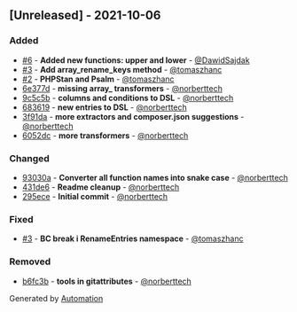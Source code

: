## [Unreleased] - 2021-10-06

### Added
- [#6](https://github.com/flow-php/flow/pull/6) - **Added new functions: upper and lower** - [@DawidSajdak](https://github.com/DawidSajdak)
- [#3](https://github.com/flow-php/flow/pull/3) - **Add array_rename_keys method** - [@tomaszhanc](https://github.com/tomaszhanc)
- [#2](https://github.com/flow-php/flow/pull/2) - **PHPStan and Psalm** - [@tomaszhanc](https://github.com/tomaszhanc)
- [6e377d](https://github.com/flow-php/flow/commit/6e377db63d1fc5517fce294851f76797ea96c520) - **missing array_ transformers** - [@norberttech](https://github.com/norberttech)
- [9c5c5b](https://github.com/flow-php/flow/commit/9c5c5be9a3a710e8e5bea33d70dc1d61b40d4759) - **columns and conditions to DSL** - [@norberttech](https://github.com/norberttech)
- [683619](https://github.com/flow-php/flow/commit/68361928e607df6ffda7ee6039e3675f23c864ab) - **new entries to DSL** - [@norberttech](https://github.com/norberttech)
- [3f91da](https://github.com/flow-php/flow/commit/3f91da762a6a099b6b7ad6c9abc77951a0e1afcd) - **more extractors and composer.json suggestions** - [@norberttech](https://github.com/norberttech)
- [6052dc](https://github.com/flow-php/flow/commit/6052dc269abf336caf9aed1524f2c5cb8d53e984) - **more transformers** - [@norberttech](https://github.com/norberttech)

### Changed
- [93030a](https://github.com/flow-php/flow/commit/93030ac133a3dcf30b83e5a41720957400cbd44a) - **Converter all function names into snake case** - [@norberttech](https://github.com/norberttech)
- [431de6](https://github.com/flow-php/flow/commit/431de6be6dea3cfabe6c67ff89dc5ddf45522273) - **Readme cleanup** - [@norberttech](https://github.com/norberttech)
- [295ece](https://github.com/flow-php/flow/commit/295ece19ce77cbd6d30d501a01bd24e0a72814ea) - **Initial commit** - [@norberttech](https://github.com/norberttech)

### Fixed
- [#3](https://github.com/flow-php/flow/pull/3) - **BC break i RenameEntries namespace** - [@tomaszhanc](https://github.com/tomaszhanc)

### Removed
- [b6fc3b](https://github.com/flow-php/flow/commit/b6fc3be43a05ac325716a783ed52c03ed61991fd) - **tools in gitattributes** - [@norberttech](https://github.com/norberttech)

Generated by [Automation](https://github.com/aeon-php/automation)